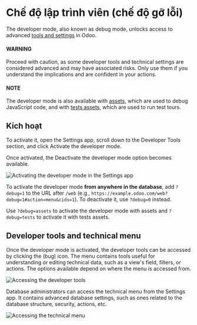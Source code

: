 <a id="developer-mode"></a>

# Chế độ lập trình viên (chế độ gỡ lỗi)

The developer mode, also known as debug mode, unlocks access to advanced [tools and settings](#developer-mode-tools) in Odoo.

#### WARNING
Proceed with caution, as some developer tools and technical settings are considered advanced and
may have associated risks. Only use them if you understand the implications and are confident in
your actions.

#### NOTE
The developer mode is also available with [assets](../../developer/reference/frontend/framework_overview.md#frontend-framework-assets-debug-mode),
which are used to debug JavaScript code, and with [tests assets](../../developer/reference/frontend/framework_overview.md#frontend-framework-tests-debug-mode), which are used to run test tours.

<a id="developer-mode-activation"></a>

## Kích hoạt

To activate it, open the Settings app, scroll down to the Developer Tools
section, and click Activate the developer mode.

Once activated, the Deactivate the developer mode option becomes available.

![Activating the developer mode in the Settings app](applications/general/developer_mode/settings.png)

To activate the developer mode **from anywhere in the database**, add `?debug=1` to the URL after
`/web` (e.g., `https://example.odoo.com/web?debug=1#action=menu&cids=1`). To deactivate it, use
`?debug=0` instead.

Use `?debug=assets` to activate the developer mode with assets and `?debug=tests` to activate it
with tests assets.

<a id="developer-mode-tools"></a>

## Developer tools and technical menu

Once the developer mode is activated, the developer tools can be accessed by clicking the
<i class="fa fa-bug"></i> (bug) icon. The menu contains tools useful for understanding or editing
technical data, such as a view's field, filters, or actions. The options available depend on where
the menu is accessed from.

![Accessing the developer tools](applications/general/developer_mode/tools.png)

Database administrators can access the technical menu from the Settings app. It contains
advanced database settings, such as ones related to the database structure, security, actions, etc.

![Accessing the technical menu](applications/general/developer_mode/technical.png)
